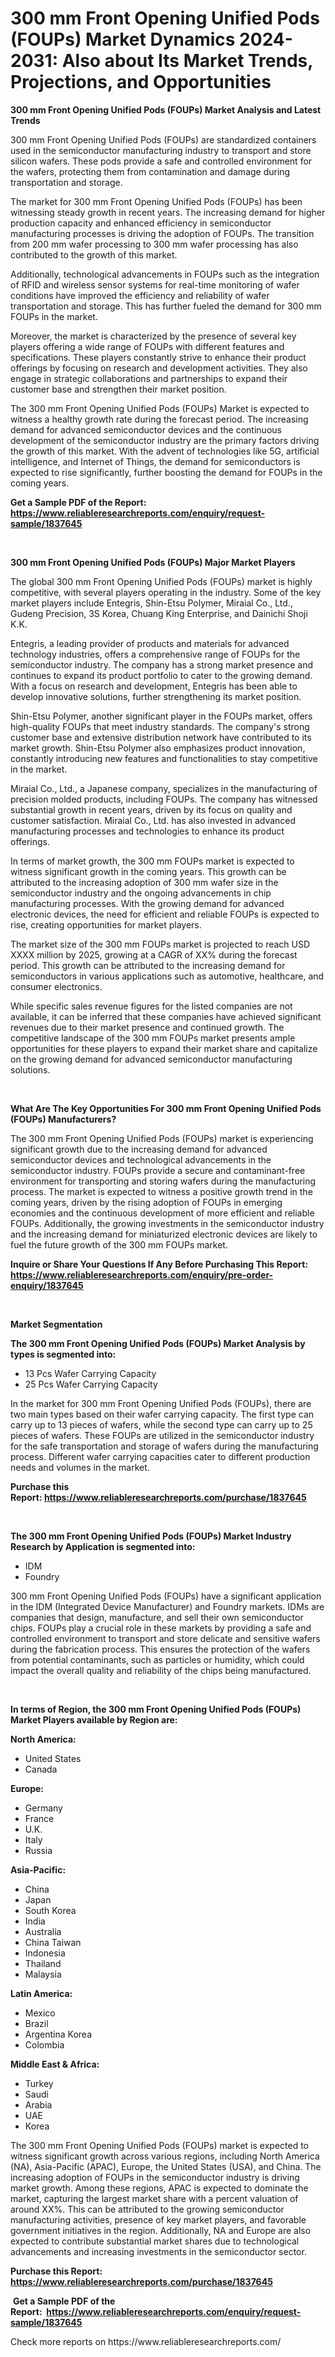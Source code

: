 <p><h1>300 mm Front Opening Unified Pods (FOUPs) Market Dynamics 2024-2031: Also about Its Market Trends, Projections, and Opportunities</h1></p><p><strong>300 mm Front Opening Unified Pods (FOUPs) Market Analysis and Latest Trends</strong></p>
<p><p>300 mm Front Opening Unified Pods (FOUPs) are standardized containers used in the semiconductor manufacturing industry to transport and store silicon wafers. These pods provide a safe and controlled environment for the wafers, protecting them from contamination and damage during transportation and storage.</p><p>The market for 300 mm Front Opening Unified Pods (FOUPs) has been witnessing steady growth in recent years. The increasing demand for higher production capacity and enhanced efficiency in semiconductor manufacturing processes is driving the adoption of FOUPs. The transition from 200 mm wafer processing to 300 mm wafer processing has also contributed to the growth of this market. </p><p>Additionally, technological advancements in FOUPs such as the integration of RFID and wireless sensor systems for real-time monitoring of wafer conditions have improved the efficiency and reliability of wafer transportation and storage. This has further fueled the demand for 300 mm FOUPs in the market.</p><p>Moreover, the market is characterized by the presence of several key players offering a wide range of FOUPs with different features and specifications. These players constantly strive to enhance their product offerings by focusing on research and development activities. They also engage in strategic collaborations and partnerships to expand their customer base and strengthen their market position.</p><p>The 300 mm Front Opening Unified Pods (FOUPs) Market is expected to witness a healthy growth rate during the forecast period. The increasing demand for advanced semiconductor devices and the continuous development of the semiconductor industry are the primary factors driving the growth of this market. With the advent of technologies like 5G, artificial intelligence, and Internet of Things, the demand for semiconductors is expected to rise significantly, further boosting the demand for FOUPs in the coming years.</p></p>
<p><strong>Get a Sample PDF of the Report:&nbsp; <a href="https://www.reliableresearchreports.com/enquiry/request-sample/1837645">https://www.reliableresearchreports.com/enquiry/request-sample/1837645</a></strong></p>
<p>&nbsp;</p>
<p><strong>300 mm Front Opening Unified Pods (FOUPs) Major Market Players</strong></p>
<p><p>The global 300 mm Front Opening Unified Pods (FOUPs) market is highly competitive, with several players operating in the industry. Some of the key market players include Entegris, Shin-Etsu Polymer, Miraial Co., Ltd., Gudeng Precision, 3S Korea, Chuang King Enterprise, and Dainichi Shoji K.K.</p><p>Entegris, a leading provider of products and materials for advanced technology industries, offers a comprehensive range of FOUPs for the semiconductor industry. The company has a strong market presence and continues to expand its product portfolio to cater to the growing demand. With a focus on research and development, Entegris has been able to develop innovative solutions, further strengthening its market position.</p><p>Shin-Etsu Polymer, another significant player in the FOUPs market, offers high-quality FOUPs that meet industry standards. The company's strong customer base and extensive distribution network have contributed to its market growth. Shin-Etsu Polymer also emphasizes product innovation, constantly introducing new features and functionalities to stay competitive in the market.</p><p>Miraial Co., Ltd., a Japanese company, specializes in the manufacturing of precision molded products, including FOUPs. The company has witnessed substantial growth in recent years, driven by its focus on quality and customer satisfaction. Miraial Co., Ltd. has also invested in advanced manufacturing processes and technologies to enhance its product offerings.</p><p>In terms of market growth, the 300 mm FOUPs market is expected to witness significant growth in the coming years. This growth can be attributed to the increasing adoption of 300 mm wafer size in the semiconductor industry and the ongoing advancements in chip manufacturing processes. With the growing demand for advanced electronic devices, the need for efficient and reliable FOUPs is expected to rise, creating opportunities for market players.</p><p>The market size of the 300 mm FOUPs market is projected to reach USD XXXX million by 2025, growing at a CAGR of XX% during the forecast period. This growth can be attributed to the increasing demand for semiconductors in various applications such as automotive, healthcare, and consumer electronics.</p><p>While specific sales revenue figures for the listed companies are not available, it can be inferred that these companies have achieved significant revenues due to their market presence and continued growth. The competitive landscape of the 300 mm FOUPs market presents ample opportunities for these players to expand their market share and capitalize on the growing demand for advanced semiconductor manufacturing solutions.</p></p>
<p>&nbsp;</p>
<p><strong>What Are The Key Opportunities For 300 mm Front Opening Unified Pods (FOUPs) Manufacturers?</strong></p>
<p><p>The 300 mm Front Opening Unified Pods (FOUPs) market is experiencing significant growth due to the increasing demand for advanced semiconductor devices and technological advancements in the semiconductor industry. FOUPs provide a secure and contaminant-free environment for transporting and storing wafers during the manufacturing process. The market is expected to witness a positive growth trend in the coming years, driven by the rising adoption of FOUPs in emerging economies and the continuous development of more efficient and reliable FOUPs. Additionally, the growing investments in the semiconductor industry and the increasing demand for miniaturized electronic devices are likely to fuel the future growth of the 300 mm FOUPs market.</p></p>
<p><strong>Inquire or Share Your Questions If Any Before Purchasing This Report: <a href="https://www.reliableresearchreports.com/enquiry/pre-order-enquiry/1837645">https://www.reliableresearchreports.com/enquiry/pre-order-enquiry/1837645</a></strong></p>
<p>&nbsp;</p>
<p><strong>Market Segmentation</strong></p>
<p><strong>The 300 mm Front Opening Unified Pods (FOUPs) Market Analysis by types is segmented into:</strong></p>
<p><ul><li>13 Pcs Wafer Carrying Capacity</li><li>25 Pcs Wafer Carrying Capacity</li></ul></p>
<p><p>In the market for 300 mm Front Opening Unified Pods (FOUPs), there are two main types based on their wafer carrying capacity. The first type can carry up to 13 pieces of wafers, while the second type can carry up to 25 pieces of wafers. These FOUPs are utilized in the semiconductor industry for the safe transportation and storage of wafers during the manufacturing process. Different wafer carrying capacities cater to different production needs and volumes in the market.</p></p>
<p><strong>Purchase this Report:&nbsp;<a href="https://www.reliableresearchreports.com/purchase/1837645">https://www.reliableresearchreports.com/purchase/1837645</a></strong></p>
<p>&nbsp;</p>
<p><strong>The 300 mm Front Opening Unified Pods (FOUPs) Market Industry Research by Application is segmented into:</strong></p>
<p><ul><li>IDM</li><li>Foundry</li></ul></p>
<p><p>300 mm Front Opening Unified Pods (FOUPs) have a significant application in the IDM (Integrated Device Manufacturer) and Foundry markets. IDMs are companies that design, manufacture, and sell their own semiconductor chips. FOUPs play a crucial role in these markets by providing a safe and controlled environment to transport and store delicate and sensitive wafers during the fabrication process. This ensures the protection of the wafers from potential contaminants, such as particles or humidity, which could impact the overall quality and reliability of the chips being manufactured.</p></p>
<p>&nbsp;</p>
<p><strong>In terms of Region, the 300 mm Front Opening Unified Pods (FOUPs) Market Players available by Region are:</strong></p>
<p>
    <p> <strong> North America: </strong>
        <ul>
            <li>United States</li>
            <li>Canada</li>
        </ul>
        </p> 
    <p> <strong> Europe: </strong>
        <ul>
            <li>Germany</li>
            <li>France</li>
            <li>U.K.</li>
            <li>Italy</li>
            <li>Russia</li>
        </ul>
        </p> 
    <p> <strong> Asia-Pacific: </strong>
        <ul>
            <li>China</li>
            <li>Japan</li>
            <li>South Korea</li>
            <li>India</li>
            <li>Australia</li>
            <li>China Taiwan</li>
            <li>Indonesia</li>
            <li>Thailand</li>
            <li>Malaysia</li>
        </ul>
        </p> 
    <p> <strong> Latin America: </strong>
        <ul>
            <li>Mexico</li>
            <li>Brazil</li>
            <li>Argentina Korea</li>
            <li>Colombia</li>
        </ul>
        </p> 
    <p> <strong> Middle East & Africa: </strong>
        <ul>
            <li>Turkey</li>
            <li>Saudi</li>
            <li>Arabia</li>
            <li>UAE</li>
            <li>Korea</li>
        </ul>
    </p>
    </p>
<p><p>The 300 mm Front Opening Unified Pods (FOUPs) market is expected to witness significant growth across various regions, including North America (NA), Asia-Pacific (APAC), Europe, the United States (USA), and China. The increasing adoption of FOUPs in the semiconductor industry is driving market growth. Among these regions, APAC is expected to dominate the market, capturing the largest market share with a percent valuation of around XX%. This can be attributed to the growing semiconductor manufacturing activities, presence of key market players, and favorable government initiatives in the region. Additionally, NA and Europe are also expected to contribute substantial market shares due to technological advancements and increasing investments in the semiconductor sector.</p></p>
<p><strong>Purchase this Report: <a href="https://www.reliableresearchreports.com/purchase/1837645">https://www.reliableresearchreports.com/purchase/1837645</a></strong></p>
<p>&nbsp;<strong>Get a Sample PDF of the Report:&nbsp;&nbsp;<a href="https://www.reliableresearchreports.com/enquiry/request-sample/1837645">https://www.reliableresearchreports.com/enquiry/request-sample/1837645</a></strong></p>
<p><strong></strong></p>
<p>Check more reports on https://www.reliableresearchreports.com/</p>